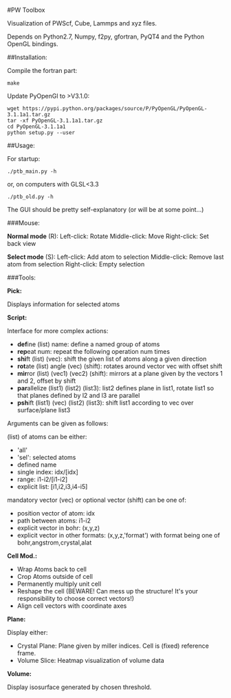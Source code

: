 #PW Toolbox

Visualization of PWScf, Cube, Lammps and xyz files.

Depends on Python2.7, Numpy, f2py, gfortran, PyQT4 and the Python OpenGL bindings.

##Installation:

Compile the fortran part:
```
make
```
Update PyOpenGl to >V3.1.0:
```
wget https://pypi.python.org/packages/source/P/PyOpenGL/PyOpenGL-3.1.1a1.tar.gz
tar -xf PyOpenGL-3.1.1a1.tar.gz
cd PyOpenGL-3.1.1a1
python setup.py --user
```

##Usage:

For startup:
```
./ptb_main.py -h
```
or, on computers with GLSL<3.3
```
./ptb_old.py -h
```

The GUI should be pretty self-explanatory (or will be at some point...)

###Mouse:

**Normal mode** (R):
Left-click: Rotate
Middle-click: Move
Right-click: Set back view

**Select mode** (S):
Left-click: Add atom to selection
Middle-click: Remove last atom from selection
Right-click: Empty selection

###Tools:

**Pick:**

Displays information for selected atoms


**Script:**

Interface for more complex actions:

- **def**ine (list) name: define a named group of atoms
- **rep**eat num: repeat the following operation num times
- **shi**ft (list) (vec): shift the given list of atoms along a given direction
- **rot**ate (list) angle (vec) (shift): rotates around vector vec with offset shift
- **mir**ror (list) (vec1) (vec2) (shift): mirrors at a plane given by the vectors 1 and 2, offset by shift
- **par**allelize (list1) (list2) (list3): list2 defines plane in list1, rotate list1 so that planes defined by l2 and l3 are parallel
- **psh**ift (list1) (vec) (list2) (list3): shift list1 according to vec over surface/plane list3

Arguments can be given as follows:

(list) of atoms can be either:
- 'all'
- 'sel': selected atoms
- defined name
- single index: idx/[idx]
- range: i1-i2/[i1-i2]
- explicit list: [i1,i2,i3,i4-i5]

mandatory vector (vec) or optional vector (shift) can be one of:
- position vector of atom: idx
- path between atoms: i1-i2
- explicit vector in bohr: (x,y,z)
- explicit vector in other formats: (x,y,z,'format')
  with format being one of bohr,angstrom,crystal,alat


**Cell Mod.:**

- Wrap Atoms back to cell
- Crop Atoms outside of cell
- Permanently multiply unit cell
- Reshape the cell (BEWARE! Can mess up the structure! It's your responsibility to choose correct vectors!)
- Align cell vectors with coordinate axes

**Plane:**

Display either:

- Crystal Plane: Plane given by miller indices. Cell is (fixed) reference frame.
- Volume Slice: Heatmap visualization of volume data

**Volume:**

Display isosurface generated by chosen threshold.
